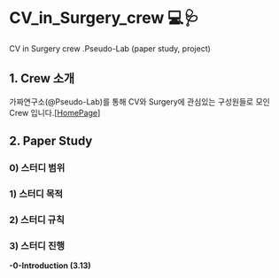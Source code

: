 # CV_in_Surgery_crew 💻🩺
CV in Surgery crew .Pseudo-Lab (paper study, project)


## 1. Crew 소개

가짜연구소(@Pseudo-Lab)를 통해 CV와 Surgery에 관심있는 구성원들로 모인 Crew 입니다.[[HomePage](https://pseudo-lab.com/)]

## 2. Paper Study

### 0) 스터디 범위

### 1) 스터디 목적

### 2) 스터디 규칙

### 3) 스터디 진행

**-0-Introduction (3.13)**



